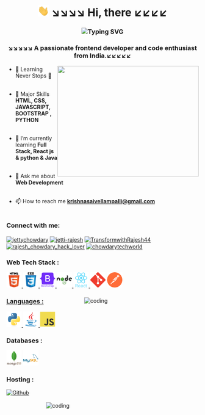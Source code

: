 <h1 align="center"><img src="https://raw.githubusercontent.com/ABSphreak/ABSphreak/master/gifs/Hi.gif" width="30px">
        ↘️↘️↘️↘️ Hi, there ↙️↙️↙️↙️</h1>

<!-- Title Typing Effect -->
<h3 align="center"><img
                src="https://readme-typing-svg.demolab.com?font=Lobster&color=58A6FF&size=35&pause=1000&center=true&vCenter=true&random=false&width=435&lines=Hii It's+Krishna Sai;Intern+Developer😎;Research+on+deep+learning😎"
                alt="Typing SVG" /></a>
</h3>

<h3 align="center">↘️↘️↘️↘️↘️ A passionate frontend developer and code enthusiast from India.↙️↙️↙️↙️↙️</h3>
<img align="right" width="370" height="290"
        src="https://i.pinimg.com/originals/47/f0/34/47f0342cec72b800463bf003eac1257e.gif">

<!-- <p align="left"> <img src="https://komarev.com/ghpvc/?username=vellampallikrishnasaigifhub
    &label=Profile%20views&color=0e75b6&style=flat" alt="krishnasaivellampalli" /> </p> -->
<!-- <p align="left">
        <img src="https://img.shields.io/github/followers/vellampallikrishnasai89
  ?label=followers&style=social" />
        <img src="https://img.shields.io/github/stars/vellampallikrishnasai89
  ?label=Stars" alt="𝚃𝚘𝚝𝚊𝚕 𝚂𝚝𝚊𝚛𝚜">
</p> -->
<!--<p align="left"> <a href="https://x.com/Krishnav208" target="blank"><img
                        src="https://img.shields.io/twitter/follow/jettychowdary?slogo=twitter&style=for-the-badge"
                        alt="krishnasaivellampalli" /></a> </p>-->
- 🌱 Learning Never Stops 🚀<br><br>

- 💬 Major Skills **HTML, CSS, JAVASCRIPT, BOOTSTRAP , PYTHON** <br><br>
- 🌱 I’m currently learning **Full Stack, React js & python & Java** <br><br>
- 💬 Ask me about **Web Development** <br><br>
- 📫 How to reach me **krishnasaivellampalli@gmail.com** <br><br>


<h3 align="left">Connect with me:</h3>
<p align="left">
        <a href="https://x.com/Krishnav208" target="blank"><img align="center"
                        src="https://raw.githubusercontent.com/rahuldkjain/github-profile-readme-generator/master/src/images/icons/Social/twitter.svg"
                        alt="jettychowdary" height="30" width="40" /></a>
        <a href="https://www.linkedin.com/in/krishna-sai-vellampalli/" target="blank"><img align="center"
                        src="https://raw.githubusercontent.com/rahuldkjain/github-profile-readme-generator/master/src/images/icons/Social/linked-in-alt.svg"
                        alt="jetti-rajesh" height="30" width="40" /></a>
        <a href="https://www.facebook.com/kishna.sai.89" target="blank"><img align="center"
                        src="https://raw.githubusercontent.com/rahuldkjain/github-profile-readme-generator/master/src/images/icons/Social/facebook.svg"
                        alt="TransformwithRajesh44" height="30" width="40" /></a>
        <a href="https://instagram.com/rajesh_chowdary_hack_lover" target="blank"><img align="center"
                        src="https://raw.githubusercontent.com/rahuldkjain/github-profile-readme-generator/master/src/images/icons/Social/instagram.svg"
                        alt="rajesh_chowdary_hack_lover" height="30" width="40" /></a>
        <a href="https://www.instagram.com/krishna_sai_89/" target="blank"><img align="center"
                        src="https://raw.githubusercontent.com/rahuldkjain/github-profile-readme-generator/master/src/images/icons/Social/youtube.svg"
                        alt="chowdarytechworld" height="30" width="40" /></a>

</p>



<h3 align="left">Web Tech Stack :</h3>
<div align="left">
        <a href="https://html.com/html5/" target="_blank" rel="noreferrer"> <img
                        src="https://raw.githubusercontent.com/devicons/devicon/master/icons/html5/html5-original-wordmark.svg"
                        alt="html5" width="40" height="40" /> </a>
        <a href="https://www.w3schools.com/css/" target="_blank" rel="noreferrer"> <img
                        src="https://raw.githubusercontent.com/devicons/devicon/master/icons/css3/css3-original-wordmark.svg"
                        alt="css3" width="40" height="40" /> </a>
        <a href="https://getbootstrap.com" target="_blank" rel="noreferrer"> <img
                        src="https://raw.githubusercontent.com/devicons/devicon/master/icons/bootstrap/bootstrap-plain-wordmark.svg"
                        alt="bootstrap" width="40" height="40" /> </a>
        <a href="https://nodejs.org" target="_blank" rel="noreferrer"> <img
                        src="https://raw.githubusercontent.com/devicons/devicon/master/icons/nodejs/nodejs-original-wordmark.svg"
                        alt="nodejs" width="40" height="40" /> </a>
        <a href="https://reactjs.org/" target="_blank" rel="noreferrer"> <img
                        src="https://raw.githubusercontent.com/devicons/devicon/master/icons/react/react-original-wordmark.svg"
                        alt="react" width="40" height="40" /> </a>
        <a href="https://git-scm.com//" target="_blank" rel="noreferrer"><img
                        src="https://raw.githubusercontent.com/teamedwardforever/Readme-Generator/71f25dd8b98329b168142a6b782a107b75eab178/svg/Skills/Other/git-scm-icon.svg"
                        alt="Git" width="40" height="40" /></a>
        <a href="https://www.postman.com/" target="_blank" rel="noreferrer"><img
                        src="https://raw.githubusercontent.com/teamedwardforever/Readme-Generator/71f25dd8b98329b168142a6b782a107b75eab178/svg/Skills/Software/getpostman-icon.svg"
                        alt="Postman" width="40" height="40" />
</div>
<img align="right" alt="coding" width="300" src="https://media3.giphy.com/media/Ll22OhMLAlVDb8UQWe/giphy.gif">



<h3 align="left">Languages :</h3>
<div align="left">
        <a href="https://www.python.org" target="_blank" rel="noreferrer"> <img
                        src="https://raw.githubusercontent.com/devicons/devicon/master/icons/python/python-original.svg"
                        alt="python" width="40" height="40" /> </a>
        <a href="https://www.java.com" target="_blank" rel="noreferrer"> <img
                        src="https://raw.githubusercontent.com/devicons/devicon/master/icons/java/java-original.svg"
                        alt="java" width="40" height="40" /> </a>
        <a href="https://developer.mozilla.org/en-US/docs/Web/JavaScript" target="_blank" rel="noreferrer"> <img
                        src="https://raw.githubusercontent.com/devicons/devicon/master/icons/javascript/javascript-original.svg"
                        alt="javascript" width="40" height="40" /> </a>
</div>


<h3 align="left">Databases :</h3>
<div align="left">
        <a href="https://www.mongodb.com/" target="_blank" rel="noreferrer"> <img
                        src="https://raw.githubusercontent.com/devicons/devicon/master/icons/mongodb/mongodb-original-wordmark.svg"
                        alt="mongodb" width="40" height="40" /></a>
        <a href="https://www.mysql.com/" target="_blank" rel="noreferrer"> <img
                        src="https://raw.githubusercontent.com/devicons/devicon/master/icons/mysql/mysql-original-wordmark.svg"
                        alt="mysql" width="40" height="40" /> </a>
</div>





<h3 align="left">Hosting :</h3>
<div align="left">
        <a href="https://github.com/krishnasai89" target="_blank" rel="noreferrer"> <img alt="Github"
                        src="https://img.shields.io/badge/Github-000000?style=for-the-badge&logo=github&logoColor=white" />
                <!--<a href=" https://netlify.com/jettyrajeshchowdary/" target="_blank" rel="noreferrer"><img alt="Netlify"
                                src="https://img.shields.io/badge/Netlify-00C7B7?style=for-the-badge&logo=netlify&logoColor=white" />-->
</div> <br />
<img align="right" alt="coding" width="400"
        src="https://user-images.githubusercontent.com/55389276/140866485-8fb1c876-9a8f-4d6a-98dc-08c4981eaf70.gif">
